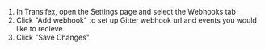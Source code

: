 1. In Transifex, open the Settings page and select the Webhooks tab
2. Click "Add webhook" to set up Gitter webhook url and events you would like to recieve.
3. Click "Save Changes".
